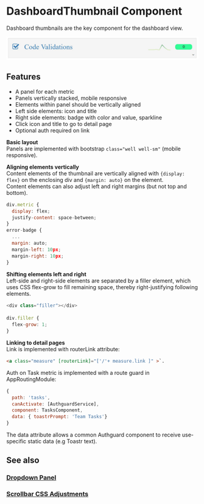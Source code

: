 # DashboardThumbnail Component

Dashboard thumbnails are the key component for the dashboard view.

![dashboard thumbnail](../images/DashboardThumbnail.jpg)

## Features

- A panel for each metric
- Panels vertically stacked, mobile responsive
- Elements within panel should be vertically aligned
- Left side elements: icon and title
- Right side elements: badge with color and value, sparkline
- Click icon and title to go to detail page
- Optional auth required on link

**Basic layout**  
Panels are implemented with bootstrap `class="well well-sm"` (mobile responsive).

**Aligning elements vertically**  
Content elements of the thumbnail are vertically aligned with `{display: flex}` on the enclosing div and `{margin: auto}` on the element.  
Content elements can also adjust left and right margins (but not top and bottom).

```javascript
div.metric {
  display: flex;
  justify-content: space-between;
}
error-badge {
  ...
  margin: auto;
  margin-left: 10px;
  margin-right: 10px;
}
```

**Shifting elements left and right**  
Left-side and right-side elements are separated by a filler element, which uses CSS flex-grow to fill remaining space, thereby right-justifying following elements.

```javascript
<div class="filler"></div>

div.filler {
  flex-grow: 1;
}
```

**Linking to detail pages**  
Link is implemented with routerLink attribute:

```html
<a class="measure" [routerLink]="['/'+ measure.link ]" >`.  
```

Auth on Task metric is implemented with a route guard in AppRoutingModule:

```javascript
{
  path: 'tasks',
  canActivate: [AuthguardService],
  component: TasksComponent,
  data: { toastrPrompt: 'Team Tasks'}
}
```

The data attribute allows a common Authguard component to receive use-specific static data (e.g Toastr text).

## See also

### [Dropdown Panel](./narrative-dropdown-panel.md)  

### [Scrollbar CSS Adjustments](./scrollbar-css-adjustments.md)

<MiniMap></MiniMap>
